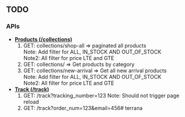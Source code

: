 ## TODO

### APIs

- <u><b>Products (/collections)</b></u>
    1. GET: collections/shop-all => paginated all products</br>
       Note: Add filter for ALL, IN_STOCK AND OUT_OF_STOCK</br>
       Note2: All filter for price LTE and GTE</br>
    2. GET: collections/<category> => Get products by category
    3. GET: collections/new-arrival => Get all new arrival products<br>
       Note: Add filter for ALL, IN_STOCK AND OUT_OF_STOCK</br>
       Note2: All filter for price LTE and GTE</br>
- <u><b>Track (/track)</b></u>
    1. GET: /track?tracking_number=123
       Note: Should not trigger page reload
    2. GET: /track?order_num=123&email=456# terrana
